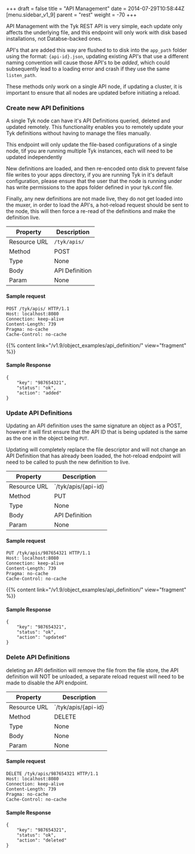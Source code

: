 +++
draft = false
title = "API Management"
date = 2014-07-29T10:58:44Z
[menu.sidebar_v1_9]
    parent = "rest"
    weight = -70
+++

API Management with the Tyk REST API is very simple, each update only affects the underlying file, and this endpoint will only work with disk based installations, not Databse-backed ones.

API's that are added this way are flushed to to disk into the `app_path` folder using the format: `{api-id}.json`, updating existing API's that use
a different naming convention will cause those API's to be *added*, which could subsequently lead to a loading error and crash if they use the same
`listen_path`.

These methods only work on a single API node, if updating a cluster, it is important to ensure that all nodes are updated before initiating a reload.

### Create new API Definitions

A single Tyk node can have it's API Definitions queried, deleted and updated remotely. This functionality enables you to remotely update
your Tyk definitions without having to manage the files manually.

This endpoint will only update the file-based configurations of a single node, tif you are running multiple Tyk instances, each will need to be
updated independently

New definitions are loaded, and then re-encoded onto disk to prevent false file writes to your apps directory, if you are running Tyk in it's default configuration, please ensure that the user that the node is running under has write permissions to the apps folder defined in your tyk.conf file.

Finally, any new definitions are not made live, they do not get loaded into the muxer, in order to load the API's, a hot-reload request should be sent to the node, this will then force a re-read of the definitions and make the definition live.


|   **Property**    |   **Description**     |
|   -----------     |   ---------------     |
|   Resource URL    |   `/tyk/apis/`        |
|   Method          |   POST                |
|   Type            |   None                |
|   Body            |   API Definition      |
|   Param           |   None                |


#### Sample request

    POST /tyk/apis/ HTTP/1.1
    Host: localhost:8080
    Connection: keep-alive
    Content-Length: 739
    Pragma: no-cache
    Cache-Control: no-cache

{{% content link="/v1.9/object_examples/api_definition/" view="fragment" %}}

#### Sample Response

    {
        "key": "987654321",
        "status": "ok",
        "action": "added"
    }

### Update API Definitions

Updating an API definition uses the same signature an object as a POST, however it will first ensure that the API ID that is being updated is the
same as the one in the object being `PUT`.

Updating will completely replace the file descriptor and will not change an API Definition that has already been loaded, the hot-reload endpoint will
need to be called to push the new definition to live.


|   **Property**    |   **Description**     |
|   -----------     |   ---------------     |
|   Resource URL    |   `/tyk/apis/{api-id} |
|   Method          |   PUT                 |
|   Type            |   None                |
|   Body            |   API Definition      |
|   Param           |   None                |

#### Sample request

    PUT /tyk/apis/987654321 HTTP/1.1
    Host: localhost:8080
    Connection: keep-alive
    Content-Length: 739
    Pragma: no-cache
    Cache-Control: no-cache

{{% content link="/v1.9/object_examples/api_definition/" view="fragment" %}}

#### Sample Response

    {
        "key": "987654321",
        "status": "ok",
        "action": "updated"
    }

### Delete API Definitions

deleting an API definition will remove the file from the file store, the API definition will NOT be unloaded, a separate reload request
will need to be made to disable the API endpoint.


|   **Property**    |   **Description**     |
|   -----------     |   ---------------     |
|   Resource URL    |   `/tyk/apis/{api-id} |
|   Method          |   DELETE              |
|   Type            |   None                |
|   Body            |   None                |
|   Param           |   None                |

#### Sample request

    DELETE /tyk/apis/987654321 HTTP/1.1
    Host: localhost:8080
    Connection: keep-alive
    Content-Length: 739
    Pragma: no-cache
    Cache-Control: no-cache

#### Sample Response

    {
        "key": "987654321",
        "status": "ok",
        "action": "deleted"
    }
